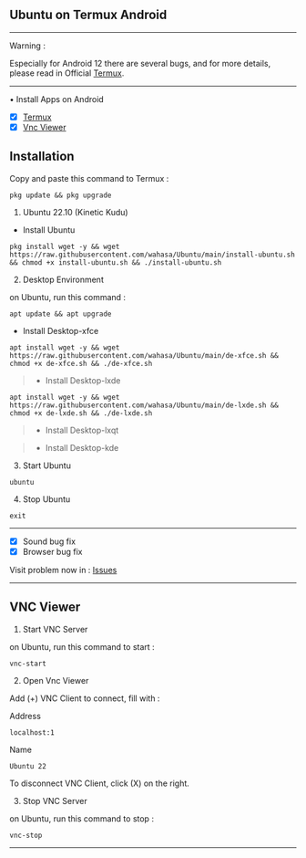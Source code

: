 ## Ubuntu on Termux Android

---------
Warning :

Especially for Android 12 there are several bugs, and for more details, please read in Official [Termux](https://github.com/termux/termux-app).

---------
• Install Apps on Android
- [x] [Termux](https://github.com/termux/termux-app/releases)
- [x] [Vnc Viewer](https://play.google.com/store/apps/details?id=com.realvnc.viewer.android)

## Installation

Copy and paste this command to Termux :

```
pkg update && pkg upgrade
```

1. Ubuntu 22.10 (Kinetic Kudu)
* Install Ubuntu

```
pkg install wget -y && wget https://raw.githubusercontent.com/wahasa/Ubuntu/main/install-ubuntu.sh && chmod +x install-ubuntu.sh && ./install-ubuntu.sh
```

2. Desktop Environment

on Ubuntu, run this command :

```
apt update && apt upgrade
```

* Install Desktop-xfce

```
apt install wget -y && wget https://raw.githubusercontent.com/wahasa/Ubuntu/main/de-xfce.sh && chmod +x de-xfce.sh && ./de-xfce.sh
```

> * Install Desktop-lxde
```
apt install wget -y && wget https://raw.githubusercontent.com/wahasa/Ubuntu/main/de-lxde.sh && chmod +x de-lxde.sh && ./de-lxde.sh
```

> * Install Desktop-lxqt

> * Install Desktop-kde


3. Start Ubuntu

```
ubuntu
```

4. Stop Ubuntu

```
exit
```

---------
- [x] Sound bug fix
- [x] Browser bug fix

Visit problem now in : [Issues](https://github.com/wahasa/Ubuntu/issues/5)

-----------

## VNC Viewer

1. Start VNC Server

on Ubuntu, run this command to start :

```
vnc-start
```

2. Open Vnc Viewer

Add (+) VNC Client to connect, fill with :

Address
```
localhost:1
```

Name
```
Ubuntu 22
```

To disconnect VNC Client, click (X) on the right.

3. Stop VNC Server

on Ubuntu, run this command to stop :

```
vnc-stop
```

-------------
